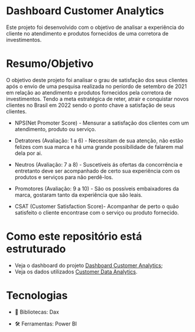 # Dashboard Customer Analytics

Este projeto foi desenvolvido com o objetivo de analisar a experiência do cliente no atendimento e produtos fornecidos de uma corretora de investimentos.

# Resumo/Objetivo

O objetivo deste projeto foi analisar o grau de satisfação dos seus clientes após o envio de uma pesquisa realizada no períordo de setembro de 2021 em relação ao atendimento e produtos fornecidos pela corretora de investimentos. Tendo a meta estratégica de reter, atrair e conquistar novos clientes no Brasil em 2022 sendo o ponto chave a satisfação de seus clientes.

- NPS(Net Promoter Score) - Mensurar a satisfação dos clientes com um atendimento, produto ou serviço.

- Detratores (Avaliação: 1 a 6) - Necessitam de sua atenção, não estão felizes com sua marca e há uma grande possibilidade de falarem mal dela por ai.
- Neutros (Avaliação: 7 a 8) - Suscetíveis ás ofertas da concorrência e entretanto deve ser acompanhado de certo sua experiência com os produtos e serviços para não perdê-los.
- Promotores (Avaliação: 9 a 10) - São os possíveis embaixadores da marca, gostaram tanto da experiência que são leais.

- CSAT (Customer Satisfaction Score)- Acompanhar de perto o quão satisfeito o cliente encontrase com o serviço ou produto fornecido.

# Como este repositório está estruturado

- Veja o dashboard do projeto [Dashboard Customer Analytics](https://app.powerbi.com/view?r=eyJrIjoiNzRhZmNmZjUtNWZiNC00ZDY2LWEwMWUtZGM5MmQxNGNjNGVhIiwidCI6ImY4ODI5MTFhLTQ0OTctNDhmOS1hNjlmLThiZjVkZGUwZjg3OSJ9);
- Veja os dados utilizados [Customer Data Analytics](https://github.com/mayajsv/Dashboard_Customer_Analytics/commit/24a5a0ebe4cfe095591012825160e26ab015288d).

# Tecnologias

- 📄 Bibliotecas: Dax
 
- 🛠️ Ferramentas: Power BI

